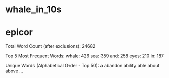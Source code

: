 # whale_in_10s
# epicor
Total Word Count (after exclusions): 24682

Top 5 Most Frequent Words:
whale: 426
sea: 359
and: 258
eyes: 210
in: 187

Unique Words (Alphabetical Order - Top 50):
a
abandon
ability
able
about
above
...
